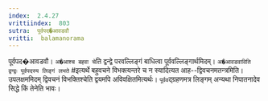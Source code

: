 ```yaml
---
index:  2.4.27
vrittiindex:  803
sutra:  पूर्वपद�आवडवौ
vritti:  balamanorama 
---
```


पूर्वपद�आवडवौ। `अ�आश्च बहवा चे`ति द्वन्द्वे परवल्लिङ्गं बाधित्वा पूर्ववल्लिङ्गार्थमिदम्। `अ�आवडवाविति द्वन्द्वः पूर्वपदस्य लिङ्गं लभते` #इत्यर्थे बहुवचने विभक्त्यन्तरे च न स्यादित्यत आह--द्विवचनमतन्त्रमिति। उपलक्षममिदम् द्विवचनं विभक्तिश्चेति द्वयमपि अविवक्षितमित्यर्थः। `पूर्वव`द्ग्रहणमत्र लिङ्गम् अन्यथा निपातनादेव सिद्धे किं तेनेति भावः। 

